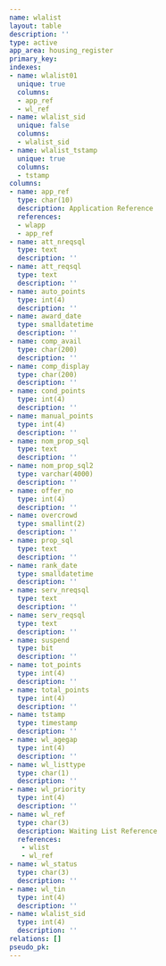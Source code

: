 ```yaml
---
name: wlalist
layout: table
description: ''
type: active
app_area: housing_register
primary_key: 
indexes:
- name: wlalist01
  unique: true
  columns:
  - app_ref
  - wl_ref
- name: wlalist_sid
  unique: false
  columns:
  - wlalist_sid
- name: wlalist_tstamp
  unique: true
  columns:
  - tstamp
columns:
- name: app_ref
  type: char(10)
  description: Application Reference
  references:
  - wlapp
  - app_ref
- name: att_nreqsql
  type: text
  description: ''
- name: att_reqsql
  type: text
  description: ''
- name: auto_points
  type: int(4)
  description: ''
- name: award_date
  type: smalldatetime
  description: ''
- name: comp_avail
  type: char(200)
  description: ''
- name: comp_display
  type: char(200)
  description: ''
- name: cond_points
  type: int(4)
  description: ''
- name: manual_points
  type: int(4)
  description: ''
- name: nom_prop_sql
  type: text
  description: ''
- name: nom_prop_sql2
  type: varchar(4000)
  description: ''
- name: offer_no
  type: int(4)
  description: ''
- name: overcrowd
  type: smallint(2)
  description: ''
- name: prop_sql
  type: text
  description: ''
- name: rank_date
  type: smalldatetime
  description: ''
- name: serv_nreqsql
  type: text
  description: ''
- name: serv_reqsql
  type: text
  description: ''
- name: suspend
  type: bit
  description: ''
- name: tot_points
  type: int(4)
  description: ''
- name: total_points
  type: int(4)
  description: ''
- name: tstamp
  type: timestamp
  description: ''
- name: wl_agegap
  type: int(4)
  description: ''
- name: wl_listtype
  type: char(1)
  description: ''
- name: wl_priority
  type: int(4)
  description: ''
- name: wl_ref
  type: char(3)
  description: Waiting List Reference
  references:
   - wlist
   - wl_ref
- name: wl_status
  type: char(3)
  description: ''
- name: wl_tin
  type: int(4)
  description: ''
- name: wlalist_sid
  type: int(4)
  description: ''
relations: []
pseudo_pk: 
---
```


